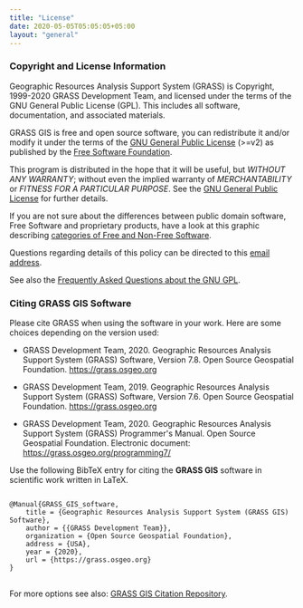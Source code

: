 ```yaml
---
title: "License"
date: 2020-05-05T05:05:05+05:00
layout: "general"
---
```


### Copyright and License Information

Geographic Resources Analysis Support System (GRASS) is Copyright, 
1999-2020 GRASS Development Team, and licensed under the terms of 
the GNU General Public License (GPL). This includes all software, 
documentation, and associated materials.

GRASS GIS is free and open source software, you can redistribute it 
and/or modify it under the terms of the 
[GNU General Public License](https://www.gnu.org/licenses/#GPL) (>=v2)
as published by the [Free Software Foundation](https://www.fsf.org/).

This program is distributed in the hope that it will be useful, 
but *WITHOUT ANY WARRANTY*; without even the implied warranty 
of *MERCHANTABILITY* or *FITNESS FOR A PARTICULAR PURPOSE*. 
See the [GNU General Public License](https://www.gnu.org/licenses/#GPL)
for further details.

If you are not sure about the differences between public domain
software, Free Software and proprietary products, have a look 
at this graphic describing [categories of Free and Non-Free Software](https://www.gnu.org/philosophy/categories.html).

Questions regarding details of this policy can be directed to 
this [email address](grass-web@lists.osgeo.org).

See also the [Frequently Asked Questions about the GNU GPL](https://www.gnu.org/licenses/gpl-faq.html).

### Citing GRASS GIS Software

Please cite GRASS when using the software in your work. Here are some choices
depending on the version used:

- GRASS Development Team, 2020. Geographic Resources Analysis Support System (GRASS)
Software, Version 7.8. Open Source Geospatial Foundation. https://grass.osgeo.org

- GRASS Development Team, 2019. Geographic Resources Analysis Support System (GRASS) 
Software, Version 7.6. Open Source Geospatial Foundation. https://grass.osgeo.org

- GRASS Development Team, 2020. Geographic Resources Analysis Support System (GRASS) 
Programmer's Manual. Open Source Geospatial Foundation. Electronic document: 
https://grass.osgeo.org/programming7/

<p> Use the following BibTeX entry for citing the <b>GRASS GIS</b> software in 
scientific work written in LaTeX.</p>

<pre>
<code class="hljs tex">
@Manual{GRASS_GIS_software,
    title = {Geographic Resources Analysis Support System (GRASS GIS) Software},
    author = {{GRASS Development Team}},
    organization = {Open Source Geospatial Foundation},
    address = {USA},
    year = {2020},
    url = {https://grass.osgeo.org}
}
</code>
</pre>

For more options see also: [GRASS GIS Citation Repository](https://grasswiki.osgeo.org/wiki/GRASS_Citation_Repository).
